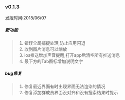 ### v0.1.3
发版时间:2018/06/07
##### 新功能
>  1. 错误全局捕捉处理,防止应用闪退
>  2. 收到图片消息可以缩放
>  3. ios推送增加声音提醒,打开app后清空所有推送消息
>  4. 最下方的Tab图标增加说明文字

##### bug修复
>  1. 修复最近界面有时出现界面无法渲染的情况
>  2. 修复添加群成员界面没对齐和没有搜索结果时提示



